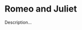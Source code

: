 <!-- ======================================================================
--- Search engine
title:          Romeo and Juliet
keywords:       Romeo, Juliet, Shakespeare, tragedy
description:    Romeo and Juliet by William Shakespeare.
--- Menu system
order:          80
text:           Romeo and Juliet
hidden:         false
umbel:          false
--- Page properties
id:             
document:       
layout:         layout-2-left
$-left:         play-list
======================================================================= -->

# Romeo and Juliet

Description...
